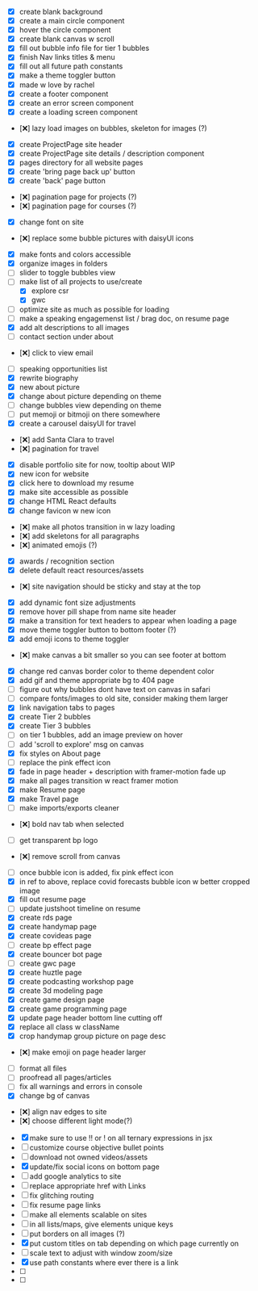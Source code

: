 * [x] create blank background
* [x] create a main circle component
* [x] hover the circle component
* [x] create blank canvas w scroll
* [x] fill out bubble info file for tier 1 bubbles
* [x] finish Nav links titles & menu
* [x] fill out all future path constants
* [x] make a theme toggler button
* [x] made w love by rachel
* [x] create a footer component
* [x] create an error screen component
* [x] create a loading screen component
* [❌] lazy load images on bubbles, skeleton for images (?)
* [x] create ProjectPage site header
* [x] create ProjectPage site details / description component
* [x] pages directory for all website pages
* [x] create 'bring page back up' button
* [x] create 'back' page button
* [❌] pagination page for projects (?)
* [❌] pagination page for courses (?)
* [x] change font on site
* [❌] replace some bubble pictures with daisyUI icons
* [x] make fonts and colors accessible
* [x] organize images in folders
* [ ] slider to toggle bubbles view
* [ ] make list of all projects to use/create
    * [x] explore csr
    * [x] gwc
* [ ] optimize site as much as possible for loading
* [ ] make a speaking engagemenst list / brag doc, on resume page
* [x] add alt descriptions to all images
* [ ] contact section under about
* [❌] click to view email
* [ ] speaking opportunities list
* [x] rewrite biography
* [x] new about picture
* [x] change about picture depending on theme
* [ ] change bubbles view depending on theme
* [ ] put memoji or bitmoji on there somewhere
* [x] create a carousel daisyUI for travel
* [❌] add Santa Clara to travel
* [❌] pagination for travel
* [x] disable portfolio site for now, tooltip about WIP
* [x] new icon for website
* [x] click here to download my resume
* [x] make site accessible as possible
* [x] change HTML React defaults
* [x] change favicon w new icon
* [❌] make all photos transition in w lazy loading
* [❌] add skeletons for all paragraphs
* [❌] animated emojis (?)
* [x] awards / recognition section
* [x] delete default react resources/assets
* [❌] site navigation should be sticky and stay at the top
* [x] add dynamic font size adjustments
* [x] remove hover pill shape from name site header
* [x] make a transition for text headers to appear when loading a page
* [x] move theme toggler button to bottom footer (?)
* [x] add emoji icons to theme toggler
* [❌] make canvas a bit smaller so you can see footer at bottom
* [x] change red canvas border color to theme dependent color
* [x] add gif and theme appropriate bg to 404 page
* [ ] figure out why bubbles dont have text on canvas in safari
* [ ] compare fonts/images to old site, consider making them larger
* [x] link navigation tabs to pages
* [x] create Tier 2 bubbles
* [x] create Tier 3 bubbles
* [ ] on tier 1 bubbles, add an image preview on hover
* [ ] add 'scroll to explore' msg on canvas 
* [x] fix styles on About page
* [ ] replace the pink effect icon
* [x] fade in page header + description with framer-motion fade up
* [x] make all pages transition w react framer motion
* [x] make Resume page
* [x] make Travel page
* [ ] make imports/exports cleaner
* [❌] bold nav tab when selected
* [ ] get transparent bp logo
* [❌] remove scroll from canvas
* [ ] once bubble icon is added, fix pink effect icon
* [x] in ref to above, replace covid forecasts bubble icon w better cropped image
* [x] fill out resume page
* [ ] update justshoot timeline on resume
* [x] create rds page
* [x] create handymap page
* [x] create covideas page
* [ ] create bp effect page
* [x] create bouncer bot page
* [ ] create gwc page
* [x] create huztle page
* [x] create podcasting workshop page
* [x] create 3d modeling page
* [x] create game design page
* [x] create game programming page
* [x] update page header bottom line cutting off
* [x] replace all class w className
* [x] crop handymap group picture on page desc
* [❌] make emoji on page header larger
* [ ] format all files
* [ ] proofread all pages/articles
* [ ] fix all warnings and errors in console
* [x] change bg of canvas
* [❌] align nav edges to site
* [❌] choose different light mode(?)
* [x] make sure to use !! or ! on all ternary expressions in jsx
* [ ] customize course objective bullet points
* [ ] download not owned videos/assets
* [x] update/fix social icons on bottom page
* [ ] add google analytics to site
* [ ] replace appropriate href with Links
* [ ] fix glitching routing
* [ ] fix resume page links
* [ ] make all elements scalable on sites
* [ ] in all lists/maps, give elements unique keys
* [ ] put borders on all images (?)
* [x] put custom titles on tab depending on which page currently on
* [ ] scale text to adjust with window zoom/size
* [x] use path constants where ever there is a link
* [ ]
* [ ]
